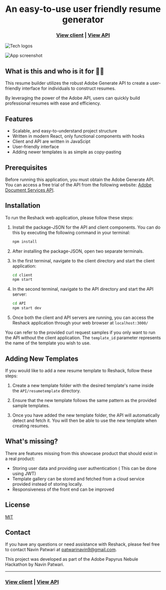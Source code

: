 <h1 align="center">An easy-to-use user friendly resume generator</h1>


<h3 align="center">
  <a href="https://github.com/pnavin9/ResHack/tree/master/client">View client</a> |
  <a href="https://github.com/pnavin9/ResHack/tree/master/api">View API</a>
</h3>

![Tech logos](https://i.ibb.co/DVFj8PL/tech-icons.jpg)

![App screenshot](https://i.ibb.co/W3qVvCn/jira-optimized.jpg)

## What is this and who is it for 🤷‍♀️

This resume builder utilizes the robust Adobe Generate API to create a user-friendly interface for individuals to construct resumes. 

By leveraging the power of the Adobe API, users can quickly build professional resumes with ease and efficiency.

## Features

- Scalable, and easy-to-understand project structure
- Written in modern React, only functional components with hooks
- Client and API are written in JavaScipt
- User-friendly interface
- Adding newer templates is as simple as copy-pasting 

## Prerequisites

Before running this application, you must obtain the Adobe Generate API. You can access a free trial of the API from the following website: [Adobe Document Services API](https://developer.adobe.com/document-services/apis/doc-generation/).

## Installation

To run the Reshack web application, please follow these steps:

1. Install the package-JSON for the API and client components. You can do this by executing the following command in your terminal:

   ```bash
   npm install
   ```

2. After installing the package-JSON, open two separate terminals.

3. In the first terminal, navigate to the client directory and start the client application:

   ```bash
   cd client
   npm start
   ```

4. In the second terminal, navigate to the API directory and start the API server:

   ```bash
   cd API
   npm start dev
   ```

5. Once both the client and API servers are running, you can access the Reshack application through your web browser at ```localhost:3000/```

You can refer to the provided curl request samples if you only want to run the API without the client application. The `template_id` parameter represents the name of the template you wish to use.

## Adding New Templates

If you would like to add a new resume template to Reshack, follow these steps:

1. Create a new template folder with the desired template's name inside the `API/resumetemplate` directory.

2. Ensure that the new template follows the same pattern as the provided sample templates.

3. Once you have added the new template folder, the API will automatically detect and fetch it. You will then be able to use the new template when creating resumes.
## What's missing?

There are features missing from this showcase product that should exist in a real product:

- Storing user data and providing user authentication ( This can be done using JWT)
- Template gallery can be stored and fetched from a cloud service provided instead of storing locally.
- Responsiveness of the front end can be improved

## License

[MIT](https://opensource.org/licenses/MIT)

## Contact

If you have any questions or need assistance with Reshack, please feel free to contact Navin Patwari at patwarinavin9@gmail.com.

This project was developed as part of the Adobe Papyrus Nebule Hackathon by Navin Patwari.

<hr>

<h3>
  <a href="https://github.com/pnavin9/ResHack/tree/master/client">View client</a> |
  <a href="https://github.com/pnavin9/ResHack/tree/master/api">View API</a>
</h3>
